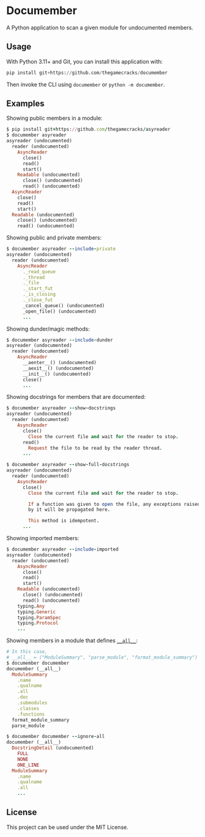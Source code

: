 # Documember

A Python application to scan a given module for undocumented members.

## Usage

With Python 3.11+ and Git, you can install this application with:

```py
pip install git+https://github.com/thegamecracks/documember
```

Then invoke the CLI using `documember` or `python -m documember`.

## Examples

Showing public members in a module:

```ruby
$ pip install git+https://github.com/thegamecracks/asyreader
$ documember asyreader
asyreader (undocumented)
  reader (undocumented)
    AsyncReader
      close()
      read()
      start()
    Readable (undocumented)
      close() (undocumented)
      read() (undocumented)
  AsyncReader
    close()
    read()
    start()
  Readable (undocumented)
    close() (undocumented)
    read() (undocumented)
```

Showing public and private members:

```ruby
$ documember asyreader --include-private
asyreader (undocumented)
  reader (undocumented)
    AsyncReader
      ._read_queue
      ._thread
      ._file
      ._start_fut
      ._is_closing
      ._close_fut
      _cancel_queue() (undocumented)
      _open_file() (undocumented)
      ...
```

Showing dunder/magic methods:

```ruby
$ documember asyreader --include-dunder
asyreader (undocumented)
  reader (undocumented)
    AsyncReader
      __aenter__() (undocumented)
      __aexit__() (undocumented)
      __init__() (undocumented)
      close()
      ...
```

Showing docstrings for members that are documented:

```ruby
$ documember asyreader --show-docstrings
asyreader (undocumented)
  reader (undocumented)
    AsyncReader
      close()
        Close the current file and wait for the reader to stop.
      read()
        Request the file to be read by the reader thread.
      ...

$ documember asyreader --show-full-docstrings
asyreader (undocumented)
  reader (undocumented)
    AsyncReader
      close()
        Close the current file and wait for the reader to stop.

        If a function was given to open the file, any exceptions raised
        by it will be propagated here.

        This method is idempotent.
      ...
```

Showing imported members:

```ruby
$ documember asyreader --include-imported
asyreader (undocumented)
  reader (undocumented)
    AsyncReader
      close()
      read()
      start()
    Readable (undocumented)
      close() (undocumented)
      read() (undocumented)
    typing.Any
    typing.Generic
    typing.ParamSpec
    typing.Protocol
    ...
```

Showing members in a module that defines [`__all__`](https://docs.python.org/3/tutorial/modules.html#importing-from-a-package):

```ruby
# In this case,
# __all__ = ("ModuleSummary", "parse_module", "format_module_summary")
$ documember documember
documember (__all__)
  ModuleSummary
    .name
    .qualname
    .all
    .doc
    .submodules
    .classes
    .functions
  format_module_summary
  parse_module

$ documember documember --ignore-all
documember (__all__)
  DocstringDetail (undocumented)
    FULL
    NONE
    ONE_LINE
  ModuleSummary
    .name
    .qualname
    .all
    ...
```

## License

This project can be used under the MIT License.
